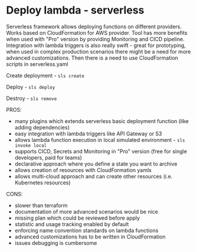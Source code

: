 # Deploy lambda - serverless

Serverless framework allows deploying functions on different providers. Works based on CloudFormation for AWS provider.
Tool has more benefits when used with "Pro" version by providing Monitoring and CICD pipeline. Integration with lambda
triggers is also really swift - great for prototyping, when used in complex production scenarios there might be a need
for more advanced customizations. Then there is a need to use CloudFormation scripts in serverless.yaml

Create deployment - `sls create`

Deploy - `sls deploy`

Destroy - `sls remove`

PROS:

- many plugins which extends serverless basic deployment function (like adding dependencies)
- easy integration with lambda triggers like API Gateway or S3
- allows lambda function execution in local simulated environment - `sls invoke local`
- supports CICD, Secrets and Monitoring in "Pro" version (free for single developers, paid for teams)
- declarative approach where you define a state you want to archive
- allows creation of resources with CloudFormation yamls
- allows multi-cloud approach and can create other resources (i.e. Kubernetes resources)

CONS:

- slower than terraform
- documentation of more advanced scenarios would be nice
- missing plan which could be reviewed before apply
- statistic and usage tracking enabled by default
- enforcing name convention standards on lambda functions
- advanced customizations has to be written in CloudFormation
- issues debugging is cumbersome
